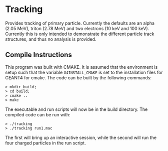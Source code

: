 Tracking
========

Provides tracking of primary particle. Currently the defaults are an alpha (2.05 MeV), triton (2.78 MeV)  and two electrons (10 keV and 100 keV). Currently this is only intended to demonstrate the different particle track structures, and thus no analysis is provided.

## Compile Instructions

This program was built with CMAKE.  It is assumed that the environment is setup such that the variable `G4INSTALL_CMAKE` is set to the installation files for GEANT4 for cmake. The code can be built by the following commands:

    > mkdir build;
    > cd build;
    > cmake ..
    > make

The executable and run scripts will now be in the build directory.  The compiled code can be run with:

    > ./tracking
    > ./tracking run1.mac

The first will bring up an interactive session, while the second will run the four charged particles in the run script.

